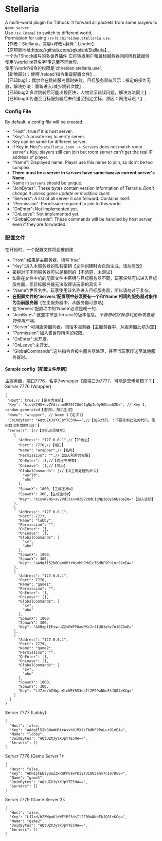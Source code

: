 # Stellaria  
A multi-world plugin for TShock. It forward all packets from some players to `game server`.  
Use `/sv [name]` to switch to different world.  
Permission for using `/sv` is `chireiden.stellaria.use`.  
【作者：Stellaria，兼容+修改+翻译：Leader】.  
【原项目地址:https://github.com/sgkoishi/Stellaria】.  
一个为TShock编写的多世界插件.它将转发用户和目标服务器间的所有数据包.  
使用'/world 世界名字'传送至不同世界.  
使用'/world'指令的权限是'chireiden.stellaria.use'.  
【新增部分：使用'/reload'指令重载配置文件】.  
【已知bug1：偶尔会在跳转服务器时失败，目标服务器端显示：指定的操作无效，解决办法：重新进入/减少跳转次数】.  
【已知bug2:多次跳转后可能出现区块，人物显示错误问题，解决方法同上】.  
【已知bug3:传送至目标服务器后未传送至指定坐标，原因：网络延迟？】.  

### Config File
By default, a config file will be created.  
* "Host": true if it is host server.  
* "Key": A private key to verify server.  
* Key can be same for different server.  
* If Key in Host's `stellatia.json -> Servers` does not match room server's Key, players still can join but room server can't get the real IP address of player.  
* "Name": Displayed name. Player use this name to join, so don't be too complex.  
* **There must be a server in `Servers` have same `Name` as current server's Name.**  
* Name in `Servers` should be unique.  
* "JoinBytes": These bytes contain version information of Terraria. *Don't change it unless game update or modified client.*  
* "Servers": A list of all server it can forward. Contains itself.  
* "Permission": Permission required to join to this world.  
* "OnEnter": Not implemented yet.  
* "OnLeave": Not implemented yet.  
* "GlobalCommands": These commands will be handled by host server, even if they are forwarded.  

### 配置文件  
在开始时，一个配置文件将会被创建  
* "Host":如果是主服务器，填写'true'  
* "Key":进入本服务器的私有密钥【文件创建时会自动生成，请勿修改】   
* 密钥对于不同服务器可以是相同的【不清楚，未测试】  
* 如果在文件主机的配置文件中密钥与目标服务器不同，玩家任然可以进入目标服务器，但目标服务器无法取得该玩家的真实IP  
* "Name":世界名字。玩家使用该名称进入目标服务器，所以请勿过于复杂。  
* **在配置文件的'Servers'配置项中必须要有一个和'Name'相同的服务器对象作为当前服务器**【在主服务器中，从服务器可忽略】  
* 在'Servers'配置项中的'Name'必须是唯一的.  
* "JoinBytes":这些字节是Terraria的版本信息。*不要修改除非游戏更新或者是特殊用户端。*  
* "Server":可用服务器列表。包括本服务器【主服务器中，从服务器此项为空】  
* "Permission":加入该世界所需的权限。  
* "OnEnter":未开发。  
* "OnLeave":未开发。  
* "GlobalCommands":这些指令会被主服务器处理，甚至当玩家传送至其他服务器时。  

#### Sample config【配置文件示例】  
主服务器，端口7776，名字为wrapper【原端口为7777，可能是恋佬填错了？】.  
Server 7776 (Wrapper):  

    {  
     "Host": true,//【是否为主机】  
     "Key": "kisvK7HS+svZVdlzan4RZ072OdC1gNpIoOy56Uao6ZU=", // Key 1, random generated【密钥1，随机生成】
     "Name": "wrapper", // Name 1【名字1】  
     "JoinBytes": "AQtUZXJyYXJpYTE5NA==",//【加入代码，！不要复制此处的代码，使用自动生成的代码！】
     "Servers": [//【主机必须填写】  
        {
          "Address": "127.0.0.1",//【IP地址】
          "Port": 7776,//【端口】
          "Name": "wrapper",//【名称】
          "Permission": "",//【加入所需的权限】
          "OnEnter": [],//【这里不用管】
          "OnLeave": [],//【同上】
          "GlobalCommands": [//【由主机处理的命令】
            "world",
            "who"
          ],
          "SpawnX": 1000,【生成坐标x】
          "SpawnY": 300,【生成坐标y】
          "Key": "kisvK7HS+svZVdlzan4RZ072OdC1gNpIoOy56Uao6ZU="【加入密钥】
        },
        {
          "Address": "127.0.0.1",
          "Port": 7777,
          "Name": "lobby",
          "Permission": "",
          "OnEnter": [],
          "OnLeave": [],
          "GlobalCommands": [
            "sv",
            "who"
          ],
          "SpawnX": 1000,
          "SpawnY": 300,
          "Key": "aAdgfl52k8OamHRtrWsvbhJMXlcT6dhF9PuLur91mEA="
        },
        {
          "Address": "127.0.0.1",
          "Port": 7778,
          "Name": "game1",
          "Permission": "",
          "OnEnter": [],
          "OnLeave": [],
          "GlobalCommands": [
            "sv",
            "who"
          ],
          "SpawnX": 1000,
          "SpawnY": 300,
          "Key": "ADNzptEEsyuuZZxRWPPUawPKi2rJIUU3ahv7n107DuE="
        },
        {
          "Address": "127.0.0.1",
          "Port": 7779,
          "Name": "game2",
          "Permission": "",
          "OnEnter": [],
          "OnLeave": [],
          "GlobalCommands": [
            "sv",
            "who"
          ],
          "SpawnX": 1000,
          "SpawnY": 300,
          "Key": "LJ7zd/hZ3WpaKloWEYRS3dsIl2F99wNNoFkJQ8leKCg="
        }
      ]
    }
Server 7777 (Lobby):  

    {  
      "Host": false,  
      "Key": "aAdgfl52k8OamHRtrWsvbhJMXlcT6dhF9PuLur91mEA=",  
      "Name": "lobby",  
      "JoinBytes": "AQtUZXJyYXJpYTE5NA==",  
      "Servers": []  
    }  

Server 7778 (Game Server 1):

    {
      "Host": false,
      "Key": "ADNzptEEsyuuZZxRWPPUawPKi2rJIUU3ahv7n107DuE=",
      "Name": "game1",
      "JoinBytes": "AQtUZXJyYXJpYTE5NA==",
      "Servers": []
    }

Server 7779 (Game Server 2):  

    {  
      "Host": false,  
      "Key": "LJ7zd/hZ3WpaKloWEYRS3dsIl2F99wNNoFkJQ8leKCg=",  
      "Name": "game2",  
      "JoinBytes": "AQtUZXJyYXJpYTE5NA==",  
      "Servers": []  
    }  
